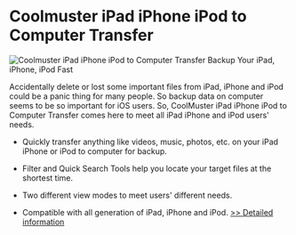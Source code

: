 # Coolmuster iPad iPhone iPod to Computer Transfer
![Coolmuster iPad iPhone iPod to Computer Transfer](https://mycommerce.akamaized.net/api/pimages/P300882054/BIG/300882054.PNG)
Backup Your iPad, iPhone, iPod Fast

Accidentally delete or lost some important files from iPad, iPhone and iPod could be a panic thing for many people. So backup data on computer seems to be so important for iOS users. So, CoolMuster iPad iPhone iPod to Computer Transfer comes here to meet all iPad iPhone and iPod users' needs.

* Quickly transfer anything like videos, music, photos, etc. on your iPad iPhone or iPod to computer for backup.

* Filter and Quick Search Tools help you locate your target files at the shortest time.

* Two different view modes to meet users' different needs.

* Compatible with all generation of iPad, iPhone and iPod.
[>> Detailed information](https://secure.shareit.com/shareit/product.html?productid=300882054&affiliateid=200057808)
